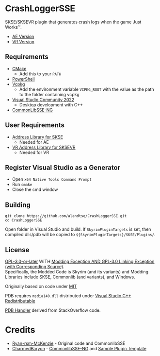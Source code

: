 # CrashLoggerSSE

SKSE/SKSEVR plugin that generates crash logs when the game Just Works™.
*	[AE Version](https://www.nexusmods.com/skyrimspecialedition/mods/59596)
*	[VR Version](https://www.nexusmods.com/skyrimspecialedition/mods/59818)

## Requirements
* [CMake](https://cmake.org/)
	* Add this to your `PATH`
* [PowerShell](https://github.com/PowerShell/PowerShell/releases/latest)
* [Vcpkg](https://github.com/microsoft/vcpkg)
	* Add the environment variable `VCPKG_ROOT` with the value as the path to the folder containing vcpkg
* [Visual Studio Community 2022](https://visualstudio.microsoft.com/)
	* Desktop development with C++
* [CommonLibSSE-NG](https://github.com/CharmedBaryon/CommonLibSSE-NG)


## User Requirements
* [Address Library for SKSE](https://www.nexusmods.com/skyrimspecialedition/mods/32444)
	* Needed for AE
* [VR Address Library for SKSEVR](https://www.nexusmods.com/skyrimspecialedition/mods/58101)
	* Needed for VR

## Register Visual Studio as a Generator
* Open `x64 Native Tools Command Prompt`
* Run `cmake`
* Close the cmd window

## Building
```
git clone https://github.com/alandtse/CrashLoggerSSE.git
cd CrashLoggerSSE
```
Open folder in Visual Studio and build. If `SkyrimPluginTargets` is set, then compiled dlls/pdb will be copied to `${SkyrimPluginTargets}/SKSE/Plugins/`.
## License
[GPL-3.0-or-later](COPYING) WITH [Modding Exception AND GPL-3.0 Linking Exception (with Corresponding Source)](EXCEPTIONS.md).  
Specifically, the Modded Code is Skyrim (and its variants) and Modding Libraries include [SKSE](https://skse.silverlock.org/), Commonlib (and variants), and Windows.

Originally based on code under [MIT](LICENSE)

PDB requires `msdia140.dll` distributed under [Visual Studio C++ Redistributable](https://docs.microsoft.com/en-us/visualstudio/releases/2022/redistribution#dia-sdk)

[PDB Handler](src/Crash/PDB/PdbHandler.cpp) derived from StackOverflow code.

# Credits
 * [Ryan-rsm-McKenzie](https://github.com/Ryan-rsm-McKenzie) - Original code and CommonlibSSE
 * [CharmedBaryon](https://github.com/CharmedBaryon) - [CommonlibSSE-NG](https://github.com/CharmedBaryon/CommonLibSSE-NG) and [Sample Plugin Template](https://gitlab.com/colorglass/commonlibsse-sample-plugin)

